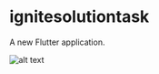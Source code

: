 # ignitesolutiontask

A new Flutter application.

![alt text](https://github.com/Shubham-Narkhede/json_parsing_and_create_gridview/blob/master/collage.png)

